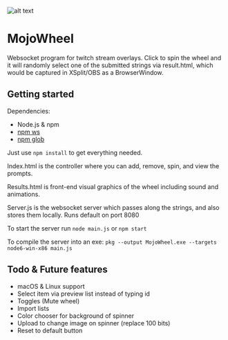 ![alt text](https://stonemoney.github.io/images/mojowheel.png "MojoWheel")
# MojoWheel
Websocket program for twitch stream overlays. Click to spin the wheel and it will randomly select one of the submitted strings via result.html, which would be captured in XSplit/OBS as a BrowserWindow.

## Getting started

Dependencies:
* Node.js & npm
* [npm ws](https://www.npmjs.com/package/ws)
* [npm glob](https://www.npmjs.com/package/glob)

Just use ``npm install`` to get everything needed.

Index.html is the controller where you can add, remove, spin, and view the prompts.

Results.html is front-end visual graphics of the wheel including sound and animations.

Server.js is the websocket server which passes along the strings, and also stores them locally. Runs default on port 8080

To start the server run ``node main.js`` or ``npm start``

To compile the server into an exe: ``pkg --output MojoWheel.exe --targets node6-win-x86 main.js``

## Todo & Future features
* macOS & Linux support
* Select item via preview list instead of typing id
* Toggles (Mute wheel)
* Import lists
* Color chooser for background of spinner
* Upload to change image on spinner (replace 100 bits)
* Reset to default button